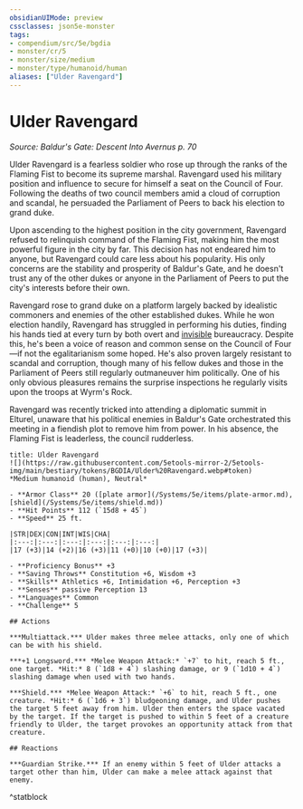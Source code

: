 ```yaml
---
obsidianUIMode: preview
cssclasses: json5e-monster
tags:
- compendium/src/5e/bgdia
- monster/cr/5
- monster/size/medium
- monster/type/humanoid/human
aliases: ["Ulder Ravengard"]
---
```

# Ulder Ravengard
*Source: Baldur's Gate: Descent Into Avernus p. 70*  

Ulder Ravengard is a fearless soldier who rose up through the ranks of the Flaming Fist to become its supreme marshal. Ravengard used his military position and influence to secure for himself a seat on the Council of Four. Following the deaths of two council members amid a cloud of corruption and scandal, he persuaded the Parliament of Peers to back his election to grand duke.

Upon ascending to the highest position in the city government, Ravengard refused to relinquish command of the Flaming Fist, making him the most powerful figure in the city by far. This decision has not endeared him to anyone, but Ravengard could care less about his popularity. His only concerns are the stability and prosperity of Baldur's Gate, and he doesn't trust any of the other dukes or anyone in the Parliament of Peers to put the city's interests before their own.

Ravengard rose to grand duke on a platform largely backed by idealistic commoners and enemies of the other established dukes. While he won election handily, Ravengard has struggled in performing his duties, finding his hands tied at every turn by both overt and [invisible](/Systems/5e/rules/conditions.md#invisible) bureaucracy. Despite this, he's been a voice of reason and common sense on the Council of Four—if not the egalitarianism some hoped. He's also proven largely resistant to scandal and corruption, though many of his fellow dukes and those in the Parliament of Peers still regularly outmaneuver him politically. One of his only obvious pleasures remains the surprise inspections he regularly visits upon the troops at Wyrm's Rock.

Ravengard was recently tricked into attending a diplomatic summit in Elturel, unaware that his political enemies in Baldur's Gate orchestrated this meeting in a fiendish plot to remove him from power. In his absence, the Flaming Fist is leaderless, the council rudderless.

```ad-statblock
title: Ulder Ravengard
![](https://raw.githubusercontent.com/5etools-mirror-2/5etools-img/main/bestiary/tokens/BGDIA/Ulder%20Ravengard.webp#token)
*Medium humanoid (human), Neutral*

- **Armor Class** 20 ([plate armor](/Systems/5e/items/plate-armor.md), [shield](/Systems/5e/items/shield.md))
- **Hit Points** 112 (`15d8 + 45`)
- **Speed** 25 ft.

|STR|DEX|CON|INT|WIS|CHA|
|:---:|:---:|:---:|:---:|:---:|:---:|
|17 (+3)|14 (+2)|16 (+3)|11 (+0)|10 (+0)|17 (+3)|

- **Proficiency Bonus** +3
- **Saving Throws** Constitution +6, Wisdom +3
- **Skills** Athletics +6, Intimidation +6, Perception +3
- **Senses** passive Perception 13
- **Languages** Common
- **Challenge** 5

## Actions

***Multiattack.*** Ulder makes three melee attacks, only one of which can be with his shield.

***+1 Longsword.*** *Melee Weapon Attack:* `+7` to hit, reach 5 ft., one target. *Hit:* 8 (`1d8 + 4`) slashing damage, or 9 (`1d10 + 4`) slashing damage when used with two hands.

***Shield.*** *Melee Weapon Attack:* `+6` to hit, reach 5 ft., one creature. *Hit:* 6 (`1d6 + 3`) bludgeoning damage, and Ulder pushes the target 5 feet away from him. Ulder then enters the space vacated by the target. If the target is pushed to within 5 feet of a creature friendly to Ulder, the target provokes an opportunity attack from that creature.

## Reactions

***Guardian Strike.*** If an enemy within 5 feet of Ulder attacks a target other than him, Ulder can make a melee attack against that enemy.
```
^statblock